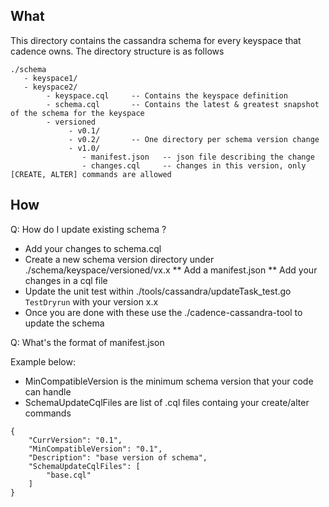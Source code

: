 What
----
This directory contains the cassandra schema for every keyspace that cadence owns. The directory structure is as follows

```
./schema
   - keyspace1/
   - keyspace2/
        - keyspace.cql     -- Contains the keyspace definition
        - schema.cql       -- Contains the latest & greatest snapshot of the schema for the keyspace
        - versioned
             - v0.1/
             - v0.2/       -- One directory per schema version change
             - v1.0/
                - manifest.json   -- json file describing the change
                - changes.cql     -- changes in this version, only [CREATE, ALTER] commands are allowed
```

How
---

Q: How do I update existing schema ?
* Add your changes to schema.cql
* Create a new schema version directory under ./schema/keyspace/versioned/vx.x
** Add a manifest.json
** Add your changes in a cql file
* Update the unit test within ./tools/cassandra/updateTask_test.go `TestDryrun` with your version x.x
* Once you are done with these use the ./cadence-cassandra-tool to update the schema

Q: What's the format of manifest.json

Example below:
* MinCompatibleVersion is the minimum schema version that your code can handle
* SchemaUpdateCqlFiles are list of .cql files containg your create/alter commands


```
{
    "CurrVersion": "0.1",
    "MinCompatibleVersion": "0.1",
    "Description": "base version of schema",
    "SchemaUpdateCqlFiles": [
        "base.cql"
    ]
}
```